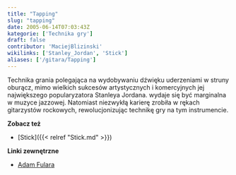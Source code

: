 ```yaml
---
title: "Tapping"
slug: "tapping"
date: 2005-06-14T07:03:43Z
kategorie: ['Technika gry']
draft: false
contributor: 'MaciejBlizinski'
wikilinks: ['Stanley_Jordan', 'Stick']
aliases: ['/gitara/Tapping']
---
```

Technika grania polegająca na wydobywaniu dźwięku uderzeniami w struny
oburącz, mimo wielkich sukcesów artystycznych i komercyjnych jej
największego popularyzatora Stanleya
Jordana<!-- link nie odnosił się do niczego: 'Tapping' (PosixPath('Tapping.md')) links to 'Stanley_Jordan' (PosixPath('/no/path/exists')) and that does not exist -->. wydaje się być marginalna w muzyce
jazzowej. Natomiast niezwykłą karierę zrobiła w rękach gitarzystów
rockowych, rewolucjonizując technikę gry na tym instrumencie.

**Zobacz też**

  - [Stick]({{< relref "Stick.md" >}})

**Linki zewnętrzne**

  - [Adam Fulara](http://fulara.com/)

